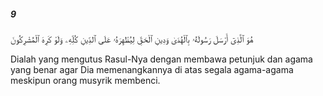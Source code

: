 ##### 9

<span class="ayah">هُوَ ٱلَّذِىٓ أَرْسَلَ رَسُولَهُۥ بِٱلْهُدَىٰ وَدِينِ ٱلْحَقِّ لِيُظْهِرَهُۥ عَلَى ٱلدِّينِ كُلِّهِۦ وَلَوْ كَرِهَ ٱلْمُشْرِكُونَ</span>

<span class="ayah_translation">Dialah yang mengutus Rasul-Nya dengan membawa petunjuk dan agama yang benar agar Dia memenangkannya di atas segala agama-agama meskipun orang musyrik membenci.</span>
